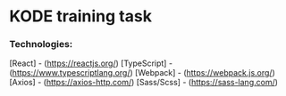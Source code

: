 # KODE training task
### Technologies: 
[React] - (https://reactjs.org/)
[TypeScript] - (https://www.typescriptlang.org/)
[Webpack] - (https://webpack.js.org/)
[Axios] - (https://axios-http.com/)
[Sass/Scss] - (https://sass-lang.com/)

